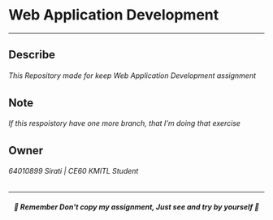 # Web Application Development
---
## Describe
###### This Repository made for keep Web Application Development assignment

## Note
###### If this respoistory have one more branch, that I'm doing that exercise
## Owner
###### 64010899 Sirati | CE60 KMITL Student

---
##### <div align="center">💓 Remember Don't copy my assignment, Just see and try by yourself 💓</div>
